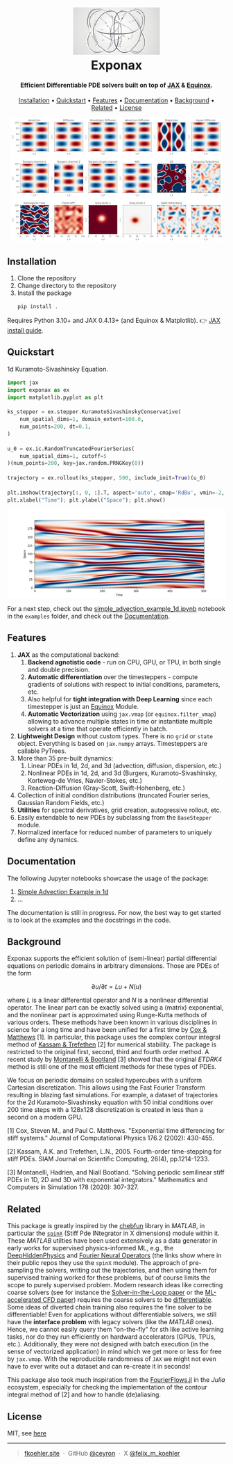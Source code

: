 
<h1 align="center">
  <img src="img/exponax_logo.png" width="200">
  <br>
    Exponax
  <br>
</h1>

<h4 align="center">Efficient Differentiable PDE solvers built on top of <a href="https://github.com/google/jax" target="_blank">JAX</a> & <a href="https://github.com/patrick-kidger/equinox" target="_blank">Equinox</a>.</h4>

<p align="center">
  <a href="#installation">Installation</a> •
  <a href="#quickstart">Quickstart</a> •
  <a href="#features">Features</a> •
  <a href="#documentation">Documentation</a> •
  <a href="#background">Background</a> •
  <a href="#related">Related</a> •
  <a href="#license">License</a>
</p>

<p align="center">
    <img src="img/teaser_demo.gif">
</p>

## Installation

1. Clone the repository
2. Change directory to the repository
3. Install the package
    ```bash
    pip install .
    ```

Requires Python 3.10+ and JAX 0.4.13+ (and Equinox & Matplotlib). 👉 [JAX install guide](https://jax.readthedocs.io/en/latest/installation.html).

## Quickstart

1d Kuramoto-Sivashinsky Equation.

```python
import jax
import exponax as ex
import matplotlib.pyplot as plt

ks_stepper = ex.stepper.KuramotoSivashinskyConservative(
    num_spatial_dims=1, domain_extent=100.0,
    num_points=200, dt=0.1,
)

u_0 = ex.ic.RandomTruncatedFourierSeries(
    num_spatial_dims=1, cutoff=5
)(num_points=200, key=jax.random.PRNGKey(0))

trajectory = ex.rollout(ks_stepper, 500, include_init=True)(u_0)

plt.imshow(trajectory[:, 0, :].T, aspect='auto', cmap='RdBu', vmin=-2, vmax=2, origin="lower")
plt.xlabel("Time"); plt.ylabel("Space"); plt.show()
```

![](img/ks_rollout.png)

For a next step, check out the [simple_advection_example_1d.ipynb](examples/simple_advection_example_1d.ipynb) notebook in the `examples` folder, and check out the <a href="#documentation">Documentation</a>.

## Features


1. **JAX** as the computational backend:
    1. **Backend agnotistic code** - run on CPU, GPU, or TPU, in both single and
        double precision.
    2. **Automatic differentiation** over the timesteppers - compute gradients
        of solutions with respect to initial conditions, parameters, etc.
    3. Also helpful for **tight integration with Deep Learning** since each
        timestepper is just an
        [Equinox](https://github.com/patrick-kidger/equinox) Module.
    4. **Automatic Vectorization** using `jax.vmap` (or `equinox.filter_vmap`)
        allowing to advance multiple states in time or instantiate multiple
        solvers at a time that operate efficiently in batch.
2. **Lightweight Design** without custom types. There is no `grid` or `state`
    object. Everything is based on `jax.numpy` arrays. Timesteppers are callable
    PyTrees.
3. More than 35 pre-built dynamics:
    1. Linear PDEs in 1d, 2d, and 3d (advection, diffusion, dispersion, etc.)
    2. Nonlinear PDEs in 1d, 2d, and 3d (Burgers, Kuramoto-Sivashinsky,
        Korteweg-de Vries, Navier-Stokes, etc.)
    3. Reaction-Diffusion (Gray-Scott, Swift-Hohenberg, etc.)
4. Collection of initial condition distributions (truncated Fourier series,
   Gaussian Random Fields, etc.)
5. **Utilities** for spectral derivatives, grid creation, autogressive rollout,
   etc.
6. Easily extendable to new PDEs by subclassing from the `BaseStepper` module.
7. Normalized interface for reduced number of parameters to uniquely define any
   dynamics.

## Documentation

The following Jupyter notebooks showcase the usage of the package:

1. [Simple Advection Example in 1d](examples/simple_advection_example_1d.ipynb)
2. ...

The documentation is still in progress. For now, the best way to get started is
to look at the examples and the docstrings in the code.

## Background

Exponax supports the efficient solution of (semi-linear) partial differential
equations on periodic domains in arbitrary dimensions. Those are PDEs of the
form

$$ \partial u/ \partial t = Lu + N(u) $$

where $L$ is a linear differential operator and $N$ is a nonlinear differential
operator. The linear part can be exactly solved using a (matrix) exponential,
and the nonlinear part is approximated using Runge-Kutta methods of various
orders. These methods have been known in various disciplines in science for a
long time and have been unified for a first time by [Cox &
Matthews](https://doi.org/10.1006/jcph.2002.6995) [1]. In particular, this
package uses the complex contour integral method of [Kassam &
Trefethen](https://doi.org/10.1137/S1064827502410633) [2] for numerical
stability. The package is restricted to the original first, second, third and
fourth order method. A recent study by [Montanelli &
Bootland](https://doi.org/10.1016/j.matcom.2020.06.008) [3] showed that the
original *ETDRK4* method is still one of the most efficient methods for these
types of PDEs.

We focus on periodic domains on scaled hypercubes with a uniform Cartesian
discretization. This allows using the Fast Fourier Transform resulting in
blazing fast simulations. For example, a dataset of trajectories for the 2d
Kuramoto-Sivashinsky equation with 50 initial conditions over 200 time steps
with a 128x128 discretization is created in less than a second on a modern GPU.

[1] Cox, Steven M., and Paul C. Matthews. "Exponential time differencing for stiff systems." Journal of Computational Physics 176.2 (2002): 430-455.

[2] Kassam, A.K. and Trefethen, L.N., 2005. Fourth-order time-stepping for stiff PDEs. SIAM Journal on Scientific Computing, 26(4), pp.1214-1233.

[3] Montanelli, Hadrien, and Niall Bootland. "Solving periodic semilinear stiff PDEs in 1D, 2D and 3D with exponential integrators." Mathematics and Computers in Simulation 178 (2020): 307-327.


## Related

This package is greatly inspired by the [chebfun](https://www.chebfun.org/)
library in *MATLAB*, in particular the
[`spinX`](https://www.chebfun.org/docs/guide/guide19.html) (Stiff Pde INtegrator
in X dimensions) module within it. These *MATLAB* utilties have been used
extensively as a data generator in early works for supervised physics-informed
ML, e.g., the
[DeepHiddenPhysics](https://github.com/maziarraissi/DeepHPMs/tree/7b579dbdcf5be4969ebefd32e65f709a8b20ec44/Matlab)
and [Fourier Neural
Operators](https://github.com/neuraloperator/neuraloperator/tree/af93f781d5e013f8ba5c52baa547f2ada304ffb0/data_generation)
(the links show where in their public repos they use the `spinX` module). The
approach of pre-sampling the solvers, writing out the trajectories, and then
using them for supervised training worked for these problems, but of course
limits the scope to purely supervised problem. Modern research ideas like
correcting coarse solvers (see for instance the [Solver-in-the-Loop
paper](https://arxiv.org/abs/2007.00016) or the [ML-accelerated CFD
paper](https://arxiv.org/abs/2102.01010)) requires the coarse solvers to be
[differentiable](https://physicsbaseddeeplearning.org/diffphys.html). Some ideas
of diverted chain training also requires the fine solver to be differentiable!
Even for applications without differentiable solvers, we still have the
**interface problem** with legacy solvers (like the *MATLAB* ones). Hence, we
cannot easily query them "on-the-fly" for sth like active learning tasks, nor do
they run efficiently on hardward accelerators (GPUs, TPUs, etc.). Additionally,
they were not designed with batch execution (in the sense of vectorized
application) in mind which we get more or less for free by `jax.vmap`. With the
reproducible randomness of `JAX` we might not even have to ever write out a
dataset and can re-create it in seconds!

This package also took much inspiration from the
[FourierFlows.jl](https://github.com/FourierFlows/FourierFlows.jl) in the
*Julia* ecosystem, especially for checking the implementation of the contour
integral method of [2] and how to handle (de)aliasing.


## License

MIT, see [here](LICENSE.txt)

---

> [fkoehler.site](https://fkoehler.site/) &nbsp;&middot;&nbsp;
> GitHub [@ceyron](https://github.com/ceyron) &nbsp;&middot;&nbsp;
> X [@felix_m_koehler](https://twitter.com/felix_m_koehler)

